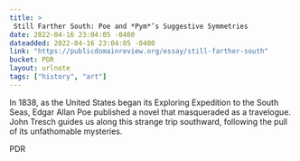```yaml
---
title: > 
 Still Farther South: Poe and *Pym*’s Suggestive Symmetries
date: 2022-04-16 23:04:05 -0400
dateadded: 2022-04-16 23:04:05 -0400
link: "https://publicdomainreview.org/essay/still-farther-south"
bucket: PDR
layout: urlnote
tags: ["history", "art"]
--- 
```

In 1838, as the United States began its Exploring Expedition to the South Seas, Edgar Allan Poe published a novel that masqueraded as a travelogue. John Tresch guides us along this strange trip southward, following the pull of its unfathomable mysteries. 
 <!-- end excerpt --> 
<div class='bucket'><a class='internal-link' src='_notes/buckets/PDR'>PDR</a></div> 
